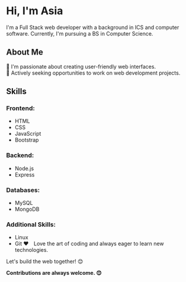 # Hi, I'm Asia
I'm a Full Stack web developer with a background in ICS and computer software. Currently, I'm pursuing a BS in Computer Science.

## About Me
🌱 I'm passionate about creating user-friendly web interfaces.  
💼 Actively seeking opportunities to work on web development projects.  

## Skills
### Frontend:
- HTML
- CSS
- JavaScript
- Bootstrap

### Backend:
- Node.js
- Express

### Databases:
- MySQL
- MongoDB



### Additional Skills:
- Linux
- Git
❤️ Love the art of coding and always eager to learn new technologies.

Let's build the web together! 😊

**Contributions are always welcome. 😊**

